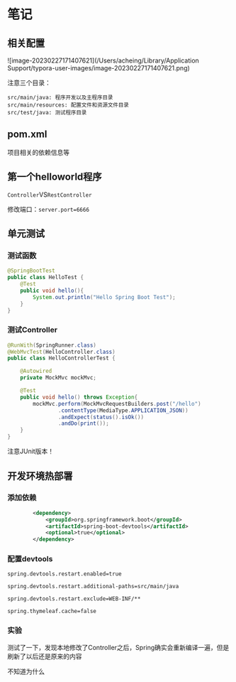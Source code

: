 # 笔记

## 相关配置

![image-20230227171407621](/Users/acheing/Library/Application Support/typora-user-images/image-20230227171407621.png)

注意三个目录：

```
src/main/java: 程序开发以及主程序目录
src/main/resources: 配置文件和资源文件目录
src/test/java: 测试程序目录
```

## pom.xml

项目相关的依赖信息等

## 第一个helloworld程序

`Controller`VS`RestController`

修改端口：`server.port=6666`

## 单元测试

### 测试函数

```java
@SpringBootTest
public class HelloTest {
    @Test
    public void hello(){
        System.out.println("Hello Spring Boot Test");
    }
}
```

### 测试Controller

```java
@RunWith(SpringRunner.class)
@WebMvcTest(HelloController.class)
public class HelloControllerTest {

    @Autowired
    private MockMvc mockMvc;

    @Test
    public void hello() throws Exception{
        mockMvc.perform(MockMvcRequestBuilders.post("/hello")
                .contentType(MediaType.APPLICATION_JSON))
                .andExpect(status().isOk())
                .andDo(print());
    }
}
```

注意JUnit版本！

## 开发环境热部署

### 添加依赖

```xml
        <dependency>
            <groupId>org.springframework.boot</groupId>
            <artifactId>spring-boot-devtools</artifactId>
            <optional>true</optional>
        </dependency>
```

### 配置devtools

```properties
spring.devtools.restart.enabled=true

spring.devtools.restart.additional-paths=src/main/java

spring.devtools.restart.exclude=WEB-INF/**

spring.thymeleaf.cache=false
```

### 实验

测试了一下，发现本地修改了Controller之后，Spring确实会重新编译一遍，但是刷新了以后还是原来的内容

不知道为什么